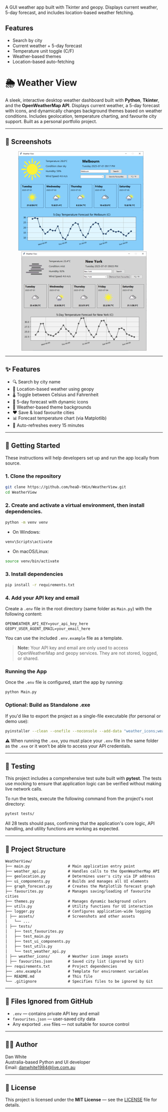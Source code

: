 
A GUI weather app built with Tkinter and geopy. Displays current weather, 5-day forecast, and includes location-based weather fetching.

## Features
- Search by city
- Current weather + 5-day forecast
- Temperature unit toggle (C/F)
- Weather-based themes
- Location-based auto-fetching

# 🌦️ Weather View

A sleek, interactive desktop weather dashboard built with **Python**, **Tkinter**, and the **OpenWeatherMap API**. Displays current weather, a 5-day forecast with icons, and dynamically changes background themes based on weather conditions. Includes geolocation, temperature charting, and favourite city support. Built as a personal portfolio project.

---

## 📸 Screenshots

<p align="center">
  <img src="./assets/WVScreenshot1.png" alt="Weather Melbourne: clear sky" width="400" />
  &nbsp;&nbsp;&nbsp;&nbsp;
  <img src="./assets/WVScreenshot2.png" alt="Weather New York: mist" width="400" />
</p>

---

## ✨ Features

- 🔍 Search by city name
- 📍 Location-based weather using geopy
- 🌡️ Toggle between Celsius and Fahrenheit
- 📅 5-day forecast with dynamic icons
- 🎨 Weather-based theme backgrounds
- ❤️ Save & load favourite cities
- 📊 Forecast temperature chart (via Matplotlib)
- 🔄 Auto-refreshes every 15 minutes

---

## 🚀 Getting Started

These instructions will help developers set up and run the app locally from source.

### 1. Clone the repository

```bash
git clone https://github.com/heaD-tWin/WeatherView.git
cd WeatherView
```

### 2. Create and activate a virtual environment, then install dependencies.

```bash
python -m venv venv
```

- On Windows:

```bash
venv\Scripts\activate
```

- On macOS/Linux:

```bash
source venv/bin/activate
```

### 3. Install dependencies

```bash
pip install -r requirements.txt
```

### 4. Add your API key and email

Create a `.env` file in the root directory (same folder as `Main.py`) with the following content:

```env
OPENWEATHER_API_KEY=your_api_key_here
GEOPY_USER_AGENT_EMAIL=your_email_here
```

You can use the included `.env.example` file as a template.

> **Note:** Your API key and email are only used to access OpenWeatherMap and geopy services. They are not stored, logged, or shared.

### Running the App

Once the `.env` file is configured, start the app by running:

```bash
python Main.py
```

### Optional: Build as Standalone .exe

If you'd like to export the project as a single-file executable (for personal or demo use):

```bash
pyinstaller --clean --onefile --noconsole --add-data "weather_icons;weather_icons" Main.py
```

⚠️ When running the `.exe`, you must place your `.env` file in the same folder as the `.exe` or it won’t be able to access your API credentials.

---

## 🧪 Testing

This project includes a comprehensive test suite built with **pytest**. The tests use mocking to ensure that application logic can be verified without making live network calls.

To run the tests, execute the following command from the project's root directory:

```bash
pytest tests/
```

All 28 tests should pass, confirming that the application's core logic, API handling, and utility functions are working as expected.

---

## 📁 Project Structure

```
WeatherView/ 
├── main.py                 # Main application entry point 
├── weather_api.py          # Handles calls to the OpenWeatherMap API 
├── geolocation.py          # Determines user's city via IP address 
├── ui_components.py        # Builds and manages all UI elements 
├── graph_forecast.py       # Creates the Matplotlib forecast graph 
├── favourites.py           # Manages saving/loading of favourite cities 
├── themes.py               # Manages dynamic background colors 
├── utils.py                # Utility functions for UI interaction 
├── logger.py               # Configures application-wide logging 
│ ├── assets/               # Screenshots and other assets 
│   └── ... 
│ ├── tests/ 
│   ├── test_favourites.py 
│   ├── test_main.py 
│   ├── test_ui_components.py 
│   ├── test_utils.py 
│   └── test_weather_api.py 
│ ├── weather_icons/        # Weather icon image assets 
│ ├── favourites.json       # Saved city list (ignored by Git) 
├── requirements.txt        # Project dependencies 
├── .env.example            # Template for environment variables 
├── README.md               # This file 
└── .gitignore              # Specifies files to be ignored by Git
```

---

## 🙅 Files Ignored from GitHub

- `.env` — contains private API key and email  
- `favourites.json` — user-saved city data  
- Any exported `.exe` files — not suitable for source control

---

## 👨‍💻 Author

Dan White  
Australia-based Python and UI developer  
Email: danwhite1984@live.com.au

---

## 📄 License

This project is licensed under the **MIT License** — see the [LICENSE](LICENSE) file for details.


